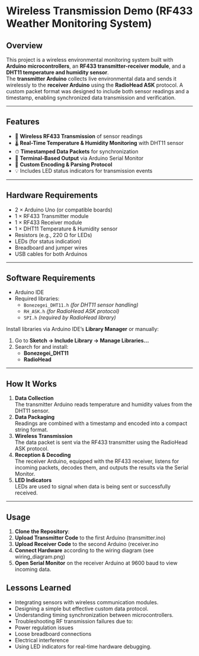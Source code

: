 # Wireless Transmission Demo (RF433 Weather Monitoring System)

## Overview
This project is a wireless environmental monitoring system built with **Arduino microcontrollers**, an **RF433 transmitter-receiver module**, and a **DHT11 temperature and humidity sensor**.  
The **transmitter Arduino** collects live environmental data and sends it wirelessly to the **receiver Arduino** using the **RadioHead ASK** protocol. A custom packet format was designed to include both sensor readings and a timestamp, enabling synchronized data transmission and verification.

---

## Features
- 📡 **Wireless RF433 Transmission** of sensor readings
- 🌡 **Real-Time Temperature & Humidity Monitoring** with DHT11 sensor
- ⏱ **Timestamped Data Packets** for synchronization
- 🔌 **Terminal-Based Output** via Arduino Serial Monitor
- 🔧 **Custom Encoding & Parsing Protocol**
- 💡 Includes LED status indicators for transmission events

---

## Hardware Requirements
- 2 × Arduino Uno (or compatible boards)
- 1 × RF433 Transmitter module
- 1 × RF433 Receiver module
- 1 × DHT11 Temperature & Humidity sensor
- Resistors (e.g., 220 Ω for LEDs)
- LEDs (for status indication)
- Breadboard and jumper wires
- USB cables for both Arduinos

---

## Software Requirements
- Arduino IDE
- Required libraries:
  - `Bonezegei_DHT11.h` *(for DHT11 sensor handling)*
  - `RH_ASK.h` *(for RadioHead ASK protocol)*
  - `SPI.h` *(required by RadioHead library)*

Install libraries via Arduino IDE’s **Library Manager** or manually:
1. Go to **Sketch → Include Library → Manage Libraries…**
2. Search for and install:
   - **Bonezegei_DHT11**
   - **RadioHead**

---

## How It Works
1. **Data Collection**  
   The transmitter Arduino reads temperature and humidity values from the DHT11 sensor.
2. **Data Packaging**  
   Readings are combined with a timestamp and encoded into a compact string format.
3. **Wireless Transmission**  
   The data packet is sent via the RF433 transmitter using the RadioHead ASK protocol.
4. **Reception & Decoding**  
   The receiver Arduino, equipped with the RF433 receiver, listens for incoming packets, decodes them, and outputs the results via the Serial Monitor.
5. **LED Indicators**  
   LEDs are used to signal when data is being sent or successfully received.

---

## Usage
1. **Clone the Repository**:
2. **Upload Transmitter Code** to the first Arduino (transmitter.ino)
3. **Upload Receiver Code** to the second Arduino (receiver.ino
4. **Connect Hardware** according to the wiring diagram (see wiring_diagram.png)
5. **Open Serial Monitor** on the receiver Arduino at 9600 baud to view incoming data.

## Lessons Learned
- Integrating sensors with wireless communication modules.
- Designing a simple but effective custom data protocol.
- Understanding timing synchronization between microcontrollers.
- Troubleshooting RF transmission failures due to:
- Power regulation issues
- Loose breadboard connections
- Electrical interference
- Using LED indicators for real-time hardware debugging.
